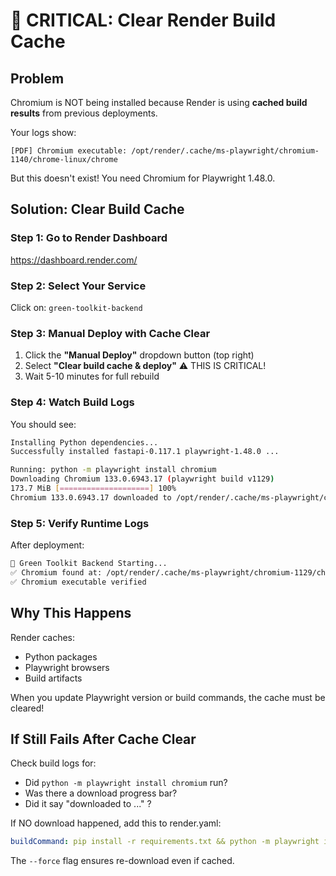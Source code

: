 # 🚨 CRITICAL: Clear Render Build Cache

## Problem

Chromium is NOT being installed because Render is using **cached build results** from previous deployments.

Your logs show:
```
[PDF] Chromium executable: /opt/render/.cache/ms-playwright/chromium-1140/chrome-linux/chrome
```

But this doesn't exist! You need Chromium for Playwright 1.48.0.

## Solution: Clear Build Cache

### **Step 1: Go to Render Dashboard**
https://dashboard.render.com/

### **Step 2: Select Your Service**
Click on: `green-toolkit-backend`

### **Step 3: Manual Deploy with Cache Clear**
1. Click the **"Manual Deploy"** dropdown button (top right)
2. Select **"Clear build cache & deploy"** ⚠️ THIS IS CRITICAL!
3. Wait 5-10 minutes for full rebuild

### **Step 4: Watch Build Logs**

You should see:
```bash
Installing Python dependencies...
Successfully installed fastapi-0.117.1 playwright-1.48.0 ...

Running: python -m playwright install chromium
Downloading Chromium 133.0.6943.17 (playwright build v1129)
173.7 MiB [====================] 100%
Chromium 133.0.6943.17 downloaded to /opt/render/.cache/ms-playwright/chromium-1129
```

### **Step 5: Verify Runtime Logs**

After deployment:
```bash
🚀 Green Toolkit Backend Starting...
✅ Chromium found at: /opt/render/.cache/ms-playwright/chromium-1129/chrome-linux/chrome
✅ Chromium executable verified
```

## Why This Happens

Render caches:
- Python packages
- Playwright browsers
- Build artifacts

When you update Playwright version or build commands, the cache must be cleared!

## If Still Fails After Cache Clear

Check build logs for:
- Did `python -m playwright install chromium` run?
- Was there a download progress bar?
- Did it say "downloaded to ..." ?

If NO download happened, add this to render.yaml:
```yaml
buildCommand: pip install -r requirements.txt && python -m playwright install --force chromium
```

The `--force` flag ensures re-download even if cached.
